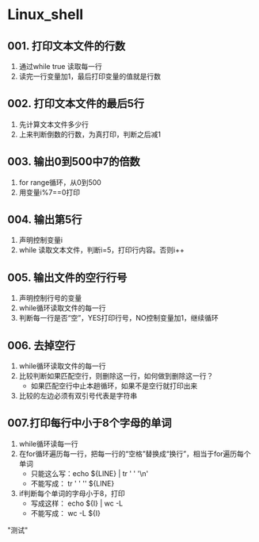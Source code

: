 # Linux_shell
## 001. 打印文本文件的行数
1. 通过while true 读取每一行
2. 读完一行变量加1，最后打印变量的值就是行数
## 002. 打印文本文件的最后5行
1. 先计算文本文件多少行
2. 上来判断倒数的行数，为真打印，判断之后减1
## 003. 输出0到500中7的倍数
1. for range循环，从0到500
2. 用变量i%7==0打印
## 004. 输出第5行
1. 声明控制变量i
2. while 读取文本文件，判断i=5，打印行内容。否则i++
## 005. 输出文件的空行行号
1. 声明控制行号的变量
2. while循环读取文件的每一行
3. 判断每一行是否“空”，YES打印行号，NO控制变量加1，继续循环
## 006. 去掉空行
1. while循环读取文件的每一行
2. 比较判断如果匹配空行，则删除这一行，如何做到删除这一行？
   * 如果匹配空行中止本趟循环，如果不是空行就打印出来
3. 比较的左边必须有双引号代表是字符串
## 007.打印每行中小于8个字母的单词
1. while循环读每一行
2. 在for循环遍历每一行，把每一行的“空格”替换成“换行”，相当于for遍历每个单词
   * 只能这么写：echo ${LINE} | tr ' ' '\n' 
   * 不能写成：  tr ' ' '\' ${LINE}  
3. if判断每个单词的字母小于8，打印
   * 写成这样： echo ${I} | wc -L
   * 不能写成： wc -L ${I}

"测试"